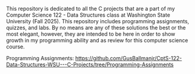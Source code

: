 This repository is dedicated to all the C projects that are a part of my Computer Science 122 - Data Structures class at Washington State University (Fall 2025). This repository includes programming assignments, quizzes, and labs. By no means are any of these solutions the best or the most elegant, however, they are intended to be here in order to show growth in my programming ability and as review for this computer science course.

Programming Assignments: https://github.com/GusBallmanjr/CptS-122-Data-Structures-WSU---C-Projects/tree/Programming-Assignments
